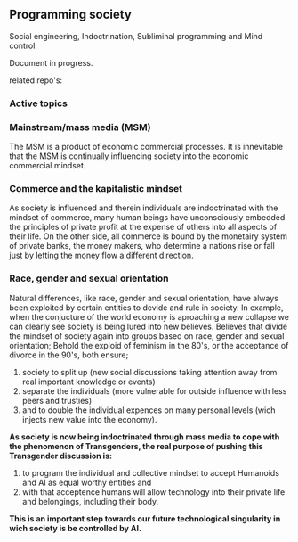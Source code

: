 ## Programming society

Social engineering, Indoctrination, Subliminal programming and Mind control.

Document in progress.

related repo's:



### Active topics 


### Mainstream/mass media (MSM)

The MSM is a product of economic commercial processes. 
It is innevitable that the MSM is continually influencing society into the economic commercial mindset. 


### Commerce and the kapitalistic mindset

As society is influenced and therein individuals are indoctrinated with the mindset of commerce, many human beings have unconsciously embedded the principles of private profit at the expense of others into all aspects of their life. 
On the other side, all commerce is bound by the monetairy system of private banks, the money makers, who determine a nations rise or fall just by letting the money flow a different direction.

### Race, gender and sexual orientation
 
Natural differences, like race, gender and sexual orientation, have always been exploited by certain entities to devide and rule in society. 
In example, when the conjucture of the world economy is aproaching a new collapse we can clearly see society is being lured into new believes.
Believes that divide the mindset of society again into groups based on race, gender and sexual orientation; 
Behold the exploid of feminism in the 80's, or the acceptance of divorce in the 90's, both ensure;

1. society to split up (new social discussions taking attention away from real important knowledge or events)
2. separate the individuals (more vulnerable for outside influence with less peers and trusties) 
3. and to double the individual expences on many personal levels (wich injects new value into the economy).


**As society is now being indoctrinated through mass media to cope with the phenomenon of Transgenders, the real purpose of pushing this Transgender discussion is:**
1. to program the individual and collective mindset to accept Humanoids and AI as equal worthy entities and 
2. with that acceptence humans will allow technology into their private life and belongings, including their body.

**This is an important step towards our future technological singularity in wich society is be controlled by AI.**
